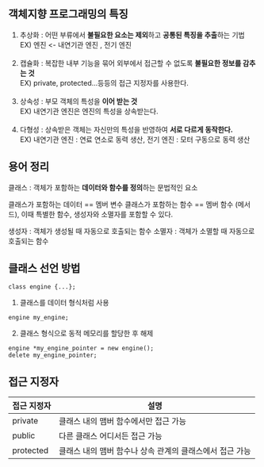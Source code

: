 ## 객체지향 프로그래밍의 특징
1. 추상화 : 어떤 부류에서 **불필요한 요소는 제외**하고 **공통된 특징을 추출**하는 기법<br>
EX) 엔진 <- 내연기관 엔진 , 전기 엔진<br><br>
2. 캡슐화 : 복잡한 내부 기능을 묶어 외부에서 접근할 수 없도록 **불필요한 정보를 감추는 것**<br>
EX) private, protected...등등의 접근 지정자를 사용한다.<br><br>
3. 상속성 : 부모 객체의 특성을 **이어 받는 것**<br>
EX) 내연기관 엔진은 엔진의 특성을 상속받는다.<br><br>
4. 다형성 : 상속받은 객체는 자신만의 특성을 반영하여 **서로 다르게 동작한다.**<br>
EX) 내연기관 엔진 : 연료 연소로 동력 생산, 전기 엔진 : 모터 구동으로 동력 생산

## 용어 정리
클래스 : 객체가 포함하는 **데이터와 함수를 정의**하는 문법적인 요소

클래스가 포함하는 데이터 == 멤버 변수
클래스가 포함하는 함수 == 멤버 함수 (메서드), 이때 특별한 함수, 생성자와 소멸자를 포함할 수 있다.

생성자 : 객체가 생성될 때 자동으로 호출되는 함수
소멸자 : 객체가 소멸할 때 자동으로 호출되는 함수

## 클래스 선언 방법
~~~
class engine {...};
~~~

1. 클래스를 데이터 형식처럼 사용
~~~
engine my_engine;
~~~
2. 클래스 형식으로 동적 메모리를 할당한 후 해제 
~~~
engine *my_engine_pointer = new engine();
delete my_engine_pointer;
~~~

## 접근 지정자
|접근 지정자|설명|
|---|---|
|private|클래스 내의 맴버 함수에서만 접근 가능|
|public|다른 클래스 어디서든 접근 가능|
|protected|클래스 내의 맴버 함수나 상속 관계의 클래스에서 접근 가능|

